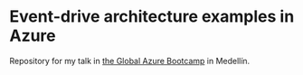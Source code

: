 # Event-drive architecture examples in Azure

Repository for my talk in [the Global Azure Bootcamp](https://azurebootcamp.co/) in Medellín.
